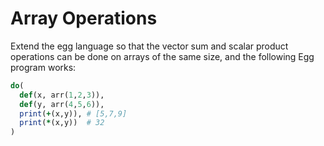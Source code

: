 # Array Operations

Extend the egg language so that the vector sum and scalar product operations can be done on arrays of the same size, and the following Egg program works:

```ruby
do(
  def(x, arr(1,2,3)),
  def(y, arr(4,5,6)),
  print(+(x,y)), # [5,7,9]
  print(*(x,y))  # 32
)
```

